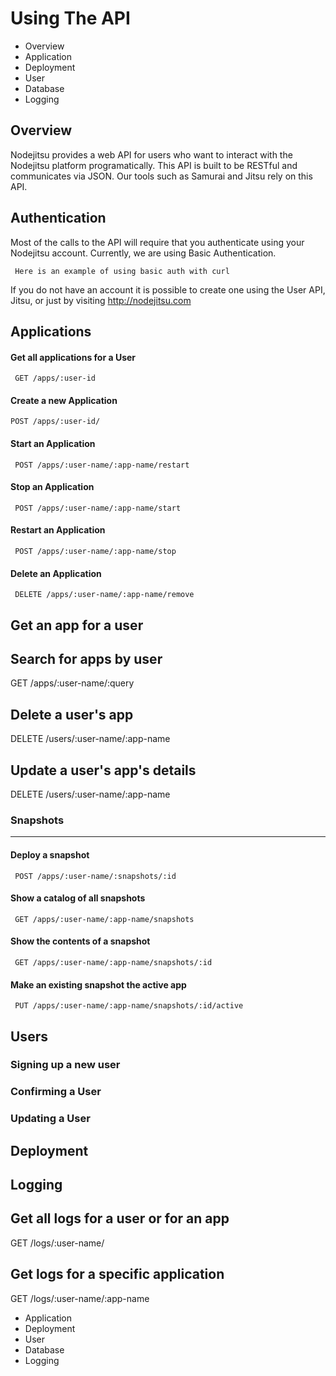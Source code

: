 # Using The API

- Overview
- Application
- Deployment
- User
- Database
- Logging

## Overview

Nodejitsu provides a web API for users who want to interact with the Nodejitsu platform programatically. This API is built to be RESTful and communicates via JSON. Our tools such as Samurai and Jitsu rely on this API.


## Authentication 

Most of the calls to the API will require that you authenticate using your Nodejitsu account. Currently, we are using Basic Authentication. 

     Here is an example of using basic auth with curl

If you do not have an account it is possible to create one using the User API, Jitsu, or just by visiting http://nodejitsu.com

## Applications

#### Get all applications for a User
    
     GET /apps/:user-id

#### Create a new Application

    POST /apps/:user-id/


#### Start an Application

     POST /apps/:user-name/:app-name/restart

#### Stop an Application
     
     POST /apps/:user-name/:app-name/start

#### Restart an Application
     
     POST /apps/:user-name/:app-name/stop

#### Delete an Application

     DELETE /apps/:user-name/:app-name/remove


## Get an app for a user
## Search for apps by user
GET /apps/:user-name/:query

## Delete a user's app
DELETE /users/:user-name/:app-name

## Update a user's app's details
DELETE /users/:user-name/:app-name



### Snapshots
---

#### Deploy a snapshot
     POST /apps/:user-name/:snapshots/:id

#### Show a catalog of all snapshots
     GET /apps/:user-name/:app-name/snapshots

#### Show the contents of a snapshot
     GET /apps/:user-name/:app-name/snapshots/:id

#### Make an existing snapshot the active app
     PUT /apps/:user-name/:app-name/snapshots/:id/active


## Users

### Signing up a new user

### Confirming a User

### Updating a User

## Deployment

## Logging

## Get all logs for a user or for an app
GET /logs/:user-name/

## Get logs for a specific application
GET /logs/:user-name/:app-name



- Application
- Deployment
- User
- Database
- Logging

